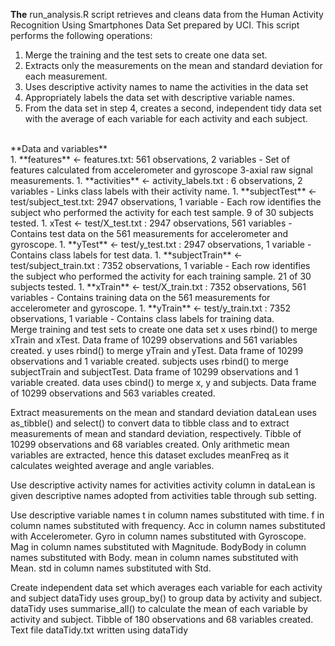 **The** run_analysis.R script retrieves and cleans data from the Human Activity Recognition Using Smartphones Data Set prepared by UCI. This script performs the following operations:<br/>
1. Merge the training and the test sets to create one data set.
2. Extracts only the measurements on the mean and standard deviation for each measurement.
3. Uses descriptive activity names to name the activities in the data set
4. Appropriately labels the data set with descriptive variable names.
5. From the data set in step 4, creates a second, independent tidy data set with the average of each variable for each activity and each subject.
<br/>
**Data and variables**<br/>
1. **features** <- features.txt: 561 observations, 2 variables 
   - Set of features calculated from accelerometer and gyroscope 3-axial raw signal measurements.
1. **activities** <- activity_labels.txt : 6 observations, 2 variables
   - Links class labels with their activity name.
1. **subjectTest** <- test/subject_test.txt: 2947 observations, 1 variable
   - Each row identifies the subject who performed the activity for each test sample. 9 of 30 subjects tested.
1. xTest <- test/X_test.txt : 2947 observations, 561 variables 
   - Contains test data on the 561 measurements for accelerometer and gyroscope.
1. **yTest** <- test/y_test.txt : 2947 observations, 1 variable
   - Contains class labels for test data.
1. **subjectTrain** <- test/subject_train.txt : 7352 observations, 1 variable
   - Each row identifies the subject who performed the activity for each training sample. 21 of 30 subjects tested.
1. **xTrain** <- test/X_train.txt : 7352 observations, 561 variables 
   - Contains training data on the 561 measurements for accelerometer and gyroscope.
1. **yTrain** <- test/y_train.txt : 7352 observations, 1 variable
   - Contains class labels for training data.
<br/>
Merge training and test sets to create one data set
x uses rbind() to merge xTrain and xTest. Data frame of 10299 observations and 561 variables created.
y uses rbind() to merge yTrain and yTest. Data frame of 10299 observations and 1 variable created.
subjects uses rbind() to merge subjectTrain and subjectTest. Data frame of 10299 observations and 1 variable created.
data uses cbind() to merge x, y and subjects. Data frame of 10299 observations and 563 variables created.

Extract measurements on the mean and standard deviation
dataLean uses as_tibble() and select() to convert data to tibble class and to extract measurements of mean and standard deviation, respectively. Tibble of 10299 observations and 68 variables created.
Only arithmetic mean variables are extracted, hence this dataset excludes meanFreq as it calculates weighted average and angle variables.

Use descriptive activity names for activities
activity column in dataLean is given descriptive names adopted from activities table through sub setting.

Use descriptive variable names
t in column names substituted with time.
f in column names substituted with frequency.
Acc in column names substituted with Accelerometer.
Gyro in column names substituted with Gyroscope.
Mag in column names substituted with Magnitude.
BodyBody in column names substituted with Body.
mean in column names substituted with Mean.
std in column names substituted with Std.

Create independent data set which averages each variable for each activity and subject
dataTidy uses group_by() to group data by activity and subject.
dataTidy uses summarise_all() to calculate the mean of each variable by activity and subject. Tibble of 180 observations and 68 variables created.
Text file dataTidy.txt written using dataTidy
